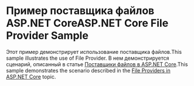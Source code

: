 # <a name="aspnet-core-file-provider-sample"></a><span data-ttu-id="06569-101">Пример поставщика файлов ASP.NET Core</span><span class="sxs-lookup"><span data-stu-id="06569-101">ASP.NET Core File Provider Sample</span></span>

<span data-ttu-id="06569-102">Этот пример демонстрирует использование поставщика файлов.</span><span class="sxs-lookup"><span data-stu-id="06569-102">This sample illustrates the use of File Provider.</span></span> <span data-ttu-id="06569-103">В нем демонстрируется сценарий, описанный в статье [Поставщики файлов в ASP.NET Core](https://docs.microsoft.com/aspnet/core/fundamentals/file-providers).</span><span class="sxs-lookup"><span data-stu-id="06569-103">This sample demonstrates the scenario described in the [File Providers in ASP.NET Core](https://docs.microsoft.com/aspnet/core/fundamentals/file-providers) topic.</span></span>
